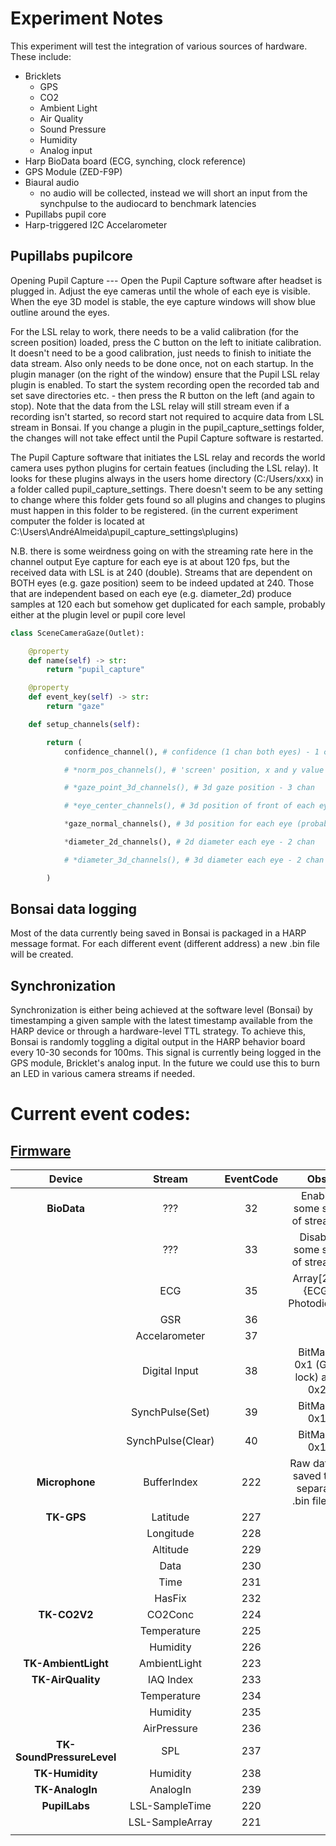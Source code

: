 # Experiment Notes

This experiment will test the integration of various sources of hardware. These include:

 - Bricklets
   - GPS
   - CO2
   - Ambient Light
   - Air Quality
   - Sound Pressure
   - Humidity
   - Analog input
 - Harp BioData board (ECG, synching, clock reference)
 - GPS Module (ZED-F9P)
 - Biaural audio
	* no audio will be collected, instead we will short an input from the synchpulse to the audiocard to benchmark latencies
 - Pupillabs pupil core
 - Harp-triggered I2C Accelarometer

## Pupillabs pupilcore

Opening Pupil Capture ---
Open the Pupil Capture software after headset is plugged in. Adjust the eye cameras until the whole of each eye is visible. When the eye 3D model is stable, the eye capture windows will show blue outline around the eyes.

For the LSL relay to work, there needs to be a valid calibration (for the screen position) loaded, press the C button on the left to initiate calibration. It doesn't need to be a good calibration, just needs to finish to initiate the data stream. Also only needs to be done once, not on each startup. In the plugin manager (on the right of the window) ensure that the Pupil LSL relay plugin is enabled. To start the system recording open the recorded tab and set save directories etc. - then press the R button on the left (and again to stop). Note that the data from the LSL relay will still stream even if a recording isn't started, so record start not required to acquire data from LSL stream in Bonsai. If you change a plugin in the pupil_capture_settings folder, the changes will not take effect until the Pupil Capture software is restarted.

The Pupil Capture software that initiates the LSL relay and records the world camera uses python plugins for certain featues (including the LSL relay). It looks for these plugins always in the users home directory (C:/Users/xxx) in a folder called pupil_capture_settings. There doesn't seem to be any setting to change where this folder gets found so all plugins and changes to plugins must happen in this folder to be registered. (in the current experiment computer the folder is located at C:\Users\AndréAlmeida\pupil_capture_settings\plugins)

N.B. there is some weirdness going on with the streaming rate here in the channel output
Eye capture for each eye is at about 120 fps, but the received data with LSL is at 240 (double).
Streams that are dependent on BOTH eyes (e.g. gaze position) seem to be indeed updated at 240.
Those that are independent based on each eye (e.g. diameter_2d) produce samples at 120 each but somehow get duplicated for each sample, probably either at the plugin level or pupil core level

```python
class SceneCameraGaze(Outlet):

    @property
    def name(self) -> str:
        return "pupil_capture"

    @property
    def event_key(self) -> str:
        return "gaze"

    def setup_channels(self):

        return (
            confidence_channel(), # confidence (1 chan both eyes) - 1 chan

            # *norm_pos_channels(), # 'screen' position, x and y value - 2 chan

            # *gaze_point_3d_channels(), # 3d gaze position - 3 chan

            # *eye_center_channels(), # 3d position of front of each eye (3 chan per eye) - 6 chan

            *gaze_normal_channels(), # 3d position for each eye (probably normal vector from eye center) 6 chan

            *diameter_2d_channels(), # 2d diameter each eye - 2 chan

            # *diameter_3d_channels(), # 3d diameter each eye - 2 chan

        )
```

## Bonsai data logging

Most of the data currently being saved in Bonsai is packaged in a HARP message format. For each different event (different address) a new .bin file will be created.

## Synchronization
Synchronization is either being achieved at the software level (Bonsai) by timestamping a given sample with the latest timestamp available from the HARP device or through a hardware-level TTL strategy.
To achieve this, Bonsai is randomly toggling a digital output in the HARP behavior board every 10-30 seconds for 100ms. This signal is currently being logged in the GPS module, Bricklet's analog input. In the future we could use this to burn an LED in various camera streams if needed.


# Current event codes:

## [Firmware](https://github.com/emotional-cities/pluma/blob/main/Firmware/EmotionalCities/app_ios_and_regs.h)

[//]: [(https://www.tablesgenerator.com/markdown_tables#)]

|         **Device**        |    **Stream**   | **EventCode** |                    **Obs**                    |
|:-------------------------:|:---------------:|:-------------:|:---------------------------------------------:|
|        **BioData**        |       ???       |       32      |             Enable some sort of stream?       |
|                           |       ???       |       33      |             Disable some sort of stream?      |
|                           |       ECG       |       35      |            Array[2] = {ECG, Photodiode}       |
|                           |       GSR       |       36      |                                               |
|                           |  Accelarometer  |       37      |                                               |
|                           |  Digital Input  |       38      |         BitMask 0x1 (GPS lock) and 0x2        |
|                           | SynchPulse(Set) |       39      |                   BitMask 0x1                 |
|                           |SynchPulse(Clear)|       40      |                   BitMask 0x1                 |
|       **Microphone**      |   BufferIndex   |      222      | Raw data is saved to a separate .bin file (") |
|         **TK-GPS**        |     Latitude    |      227      |                                               |
|                           |    Longitude    |      228      |                                               |
|                           |     Altitude    |      229      |                                               |
|                           |       Data      |      230      |                                               |
|                           |       Time      |      231      |                                               |
|                           |      HasFix     |      232      |                                               |
|        **TK-CO2V2**       |     CO2Conc     |      224      |                                               |
|                           |   Temperature   |      225      |                                               |
|                           |     Humidity    |      226      |                                               |
|    **TK-AmbientLight**    |   AmbientLight  |      223      |                                               |
|     **TK-AirQuality**     |    IAQ Index    |      233      |                                               |
|                           |   Temperature   |      234      |                                               |
|                           |     Humidity    |      235      |                                               |
|                           |   AirPressure   |      236      |                                               |
| **TK-SoundPressureLevel** |       SPL       |      237      |                                               |
|      **TK-Humidity**      |     Humidity    |      238      |                                               |
|      **TK-AnalogIn**      |     AnalogIn    |      239      |                                               |
|       **PupilLabs**       |  LSL-SampleTime |      220      |                                               |
|                           | LSL-SampleArray |      221      |                                               |
|                           |                 |               |                                               |

